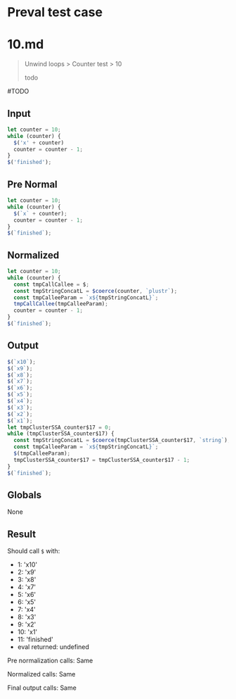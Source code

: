 # Preval test case

# 10.md

> Unwind loops > Counter test > 10
>
> todo

#TODO

## Input

`````js filename=intro
let counter = 10;
while (counter) {
  $('x' + counter)
  counter = counter - 1;
}
$('finished');
`````

## Pre Normal

`````js filename=intro
let counter = 10;
while (counter) {
  $(`x` + counter);
  counter = counter - 1;
}
$(`finished`);
`````

## Normalized

`````js filename=intro
let counter = 10;
while (counter) {
  const tmpCallCallee = $;
  const tmpStringConcatL = $coerce(counter, `plustr`);
  const tmpCalleeParam = `x${tmpStringConcatL}`;
  tmpCallCallee(tmpCalleeParam);
  counter = counter - 1;
}
$(`finished`);
`````

## Output

`````js filename=intro
$(`x10`);
$(`x9`);
$(`x8`);
$(`x7`);
$(`x6`);
$(`x5`);
$(`x4`);
$(`x3`);
$(`x2`);
$(`x1`);
let tmpClusterSSA_counter$17 = 0;
while (tmpClusterSSA_counter$17) {
  const tmpStringConcatL = $coerce(tmpClusterSSA_counter$17, `string`);
  const tmpCalleeParam = `x${tmpStringConcatL}`;
  $(tmpCalleeParam);
  tmpClusterSSA_counter$17 = tmpClusterSSA_counter$17 - 1;
}
$(`finished`);
`````

## Globals

None

## Result

Should call `$` with:
 - 1: 'x10'
 - 2: 'x9'
 - 3: 'x8'
 - 4: 'x7'
 - 5: 'x6'
 - 6: 'x5'
 - 7: 'x4'
 - 8: 'x3'
 - 9: 'x2'
 - 10: 'x1'
 - 11: 'finished'
 - eval returned: undefined

Pre normalization calls: Same

Normalized calls: Same

Final output calls: Same
